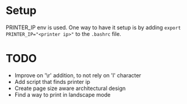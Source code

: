 # Setup
PRINTER_IP env is used. One way to have it setup is by adding `export PRINTER_IP="<printer ip>"` to the `.bashrc` file.

# TODO
- Improve on '\r' addition, to not rely on 'l' character
- Add script that finds printer ip
- Create page size aware architectural design
- Find a way to print in landscape mode
